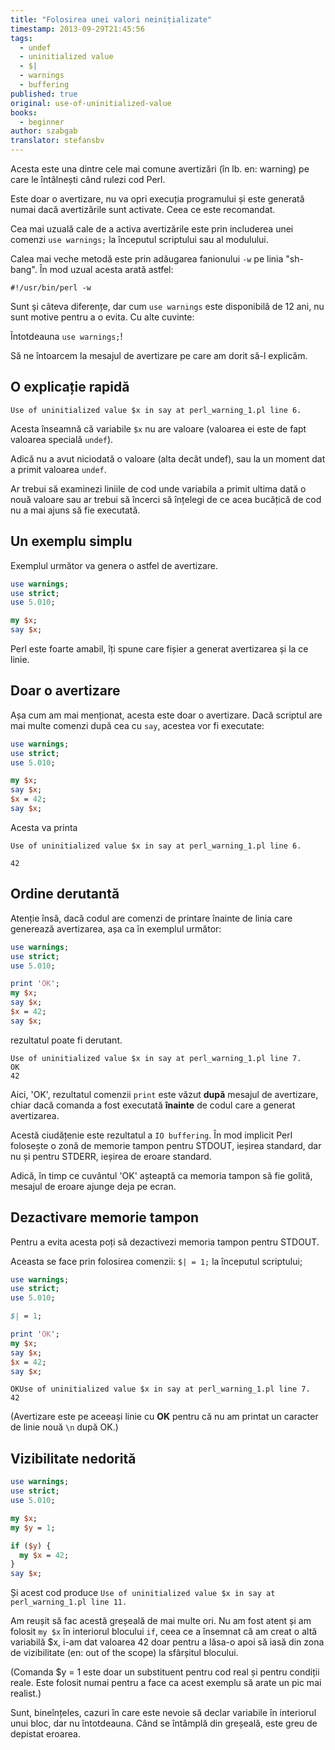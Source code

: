 ```yaml
---
title: "Folosirea unei valori neinițializate"
timestamp: 2013-09-29T21:45:56
tags:
  - undef
  - uninitialized value
  - $|
  - warnings
  - buffering
published: true
original: use-of-uninitialized-value
books:
  - beginner
author: szabgab
translator: stefansbv
---
```



Acesta este una dintre cele mai comune avertizări (în lb. en:
warning) pe care le întâlnești când rulezi cod Perl.

Este doar o avertizare, nu va opri execuția programului și este
generată numai dacă avertizările sunt activate.  Ceea ce este
recomandat.

Cea mai uzuală cale de a activa avertizările este prin includerea unei
comenzi `use warnings;` la începutul scriptului sau al
modulului.


Calea mai veche metodă este prin adăugarea fanionului `-w` pe
linia "sh-bang".  În mod uzual acesta arată astfel:

`#!/usr/bin/perl -w`

Sunt şi câteva diferențe, dar cum `use warnings` este
disponibilă de 12 ani, nu sunt motive pentru a o evita. Cu alte
cuvinte:

Întotdeauna `use warnings;`!

Să ne întoarcem la mesajul de avertizare pe care am dorit să-l
explicăm.

## O explicație rapidă

```
Use of uninitialized value $x in say at perl_warning_1.pl line 6.
```

Acesta înseamnă că variabile `$x` nu are valoare (valoarea ei
este de fapt valoarea specială `undef`).

Adică nu a avut niciodată o valoare (alta decât undef), sau la un
moment dat a primit valoarea `undef`.

Ar trebui să examinezi liniile de cod unde variabila a primit ultima
dată o nouă valoare sau ar trebui să încerci să înțelegi de ce acea
bucățică de cod nu a mai ajuns să fie executată.

## Un exemplu simplu

Exemplul următor va genera o astfel de avertizare.

```perl
use warnings;
use strict;
use 5.010;

my $x;
say $x;
```

Perl este foarte amabil, îți spune care fișier a generat avertizarea
și la ce linie.

## Doar o avertizare


Așa cum am mai menționat, acesta este doar o avertizare. Dacă scriptul
are mai multe comenzi după cea cu `say`, acestea vor fi
executate:

```perl
use warnings;
use strict;
use 5.010;

my $x;
say $x;
$x = 42;
say $x;
```

Acesta va printa

```
Use of uninitialized value $x in say at perl_warning_1.pl line 6.

42
```

## Ordine derutantă

Atenție însă, dacă codul are comenzi de printare înainte de linia care
generează avertizarea, așa ca în exemplul următor:

```perl
use warnings;
use strict;
use 5.010;

print 'OK';
my $x;
say $x;
$x = 42;
say $x;
```

rezultatul poate fi derutant.

```
Use of uninitialized value $x in say at perl_warning_1.pl line 7.
OK
42
```

Aici, 'OK', rezultatul comenzii `print` este văzut <b>după</b>
mesajul de avertizare, chiar dacă comanda a fost
executată <b>înainte</b> de codul care a generat avertizarea.

Acestă ciudățenie este rezultatul a `IO buffering`. În mod
implicit Perl folosește o zonă de memorie tampon pentru STDOUT, ieșirea
standard, dar nu și pentru STDERR, ieșirea de eroare standard.

Adică, în timp ce cuvântul 'OK' așteaptă ca memoria tampon să fie
golită, mesajul de eroare ajunge deja pe ecran.

## Dezactivare memorie tampon

Pentru a evita acesta poți să dezactivezi memoria tampon pentru STDOUT.

Aceasta se face prin folosirea comenzii: `$| = 1;` la începutul
scriptului;


```perl
use warnings;
use strict;
use 5.010;

$| = 1;

print 'OK';
my $x;
say $x;
$x = 42;
say $x;
```

```
OKUse of uninitialized value $x in say at perl_warning_1.pl line 7.
42
```

(Avertizare este pe aceeași linie cu <b>OK</b> pentru că nu am printat
un caracter de linie nouă `\n` după OK.)

## Vizibilitate nedorită

```perl
use warnings;
use strict;
use 5.010;

my $x;
my $y = 1;

if ($y) {
  my $x = 42;
}
say $x;
```

Și acest cod produce `Use of uninitialized value $x in say at
perl_warning_1.pl line 11.`

Am reușit să fac acestă greșeală de mai multe ori.  Nu am fost atent
și am folosit `my $x` în interiorul blocului `if`, ceea
ce a însemnat că am creat o altă variabilă $x, i-am dat valoarea 42
doar pentru a lăsa-o apoi să iasă din zona de vizibilitate (en: out of
the scope) la sfârșitul blocului.

(Comanda $y = 1 este doar un substituent pentru cod real și pentru
condiții reale.  Este folosit numai pentru a face ca acest exemplu să
arate un pic mai realist.)

Sunt, bineînțeles, cazuri în care este nevoie să declar variabile în
interiorul unui bloc, dar nu întotdeauna.  Când se întâmplă din
greșeală, este greu de depistat eroarea.
